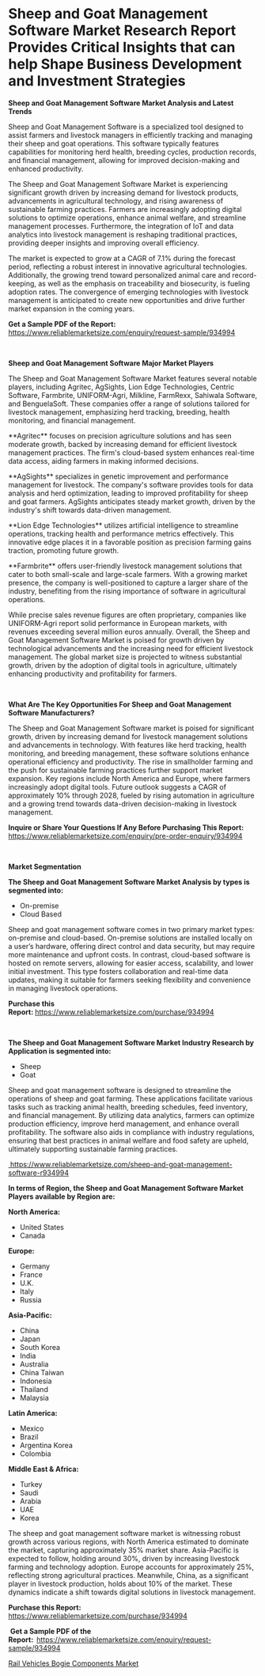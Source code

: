 <p><h1>Sheep and Goat Management Software Market Research Report Provides Critical Insights that can help Shape Business Development and Investment Strategies</h1></p><p><strong>Sheep and Goat Management Software Market Analysis and Latest Trends</strong></p>
<p><p>Sheep and Goat Management Software is a specialized tool designed to assist farmers and livestock managers in efficiently tracking and managing their sheep and goat operations. This software typically features capabilities for monitoring herd health, breeding cycles, production records, and financial management, allowing for improved decision-making and enhanced productivity.</p><p>The Sheep and Goat Management Software Market is experiencing significant growth driven by increasing demand for livestock products, advancements in agricultural technology, and rising awareness of sustainable farming practices. Farmers are increasingly adopting digital solutions to optimize operations, enhance animal welfare, and streamline management processes. Furthermore, the integration of IoT and data analytics into livestock management is reshaping traditional practices, providing deeper insights and improving overall efficiency.</p><p>The market is expected to grow at a CAGR of 7.1% during the forecast period, reflecting a robust interest in innovative agricultural technologies. Additionally, the growing trend toward personalized animal care and record-keeping, as well as the emphasis on traceability and biosecurity, is fueling adoption rates. The convergence of emerging technologies with livestock management is anticipated to create new opportunities and drive further market expansion in the coming years.</p></p>
<p><strong>Get a Sample PDF of the Report:&nbsp;</strong> <a href="https://www.reliablemarketsize.com/enquiry/request-sample/934994?utm_campaign=1836&utm_medium=2&utm_source=Github&utm_content=ia&utm_term=07032025&utm_id=sheep-and-goat-management-software">https://www.reliablemarketsize.com/enquiry/request-sample/934994</a></p>
<p>&nbsp;</p>
<p><strong>Sheep and Goat Management Software Major Market Players</strong></p>
<p><p>The Sheep and Goat Management Software Market features several notable players, including Agritec, AgSights, Lion Edge Technologies, Centric Software, Farmbrite, UNIFORM-Agri, Milkline, FarmRexx, Sahiwala Software, and BenguelaSoft. These companies offer a range of solutions tailored for livestock management, emphasizing herd tracking, breeding, health monitoring, and financial management.</p><p>**Agritec** focuses on precision agriculture solutions and has seen moderate growth, backed by increasing demand for efficient livestock management practices. The firm's cloud-based system enhances real-time data access, aiding farmers in making informed decisions.</p><p>**AgSights** specializes in genetic improvement and performance management for livestock. The company's software provides tools for data analysis and herd optimization, leading to improved profitability for sheep and goat farmers. AgSights anticipates steady market growth, driven by the industry's shift towards data-driven management.</p><p>**Lion Edge Technologies** utilizes artificial intelligence to streamline operations, tracking health and performance metrics effectively. This innovative edge places it in a favorable position as precision farming gains traction, promoting future growth.</p><p>**Farmbrite** offers user-friendly livestock management solutions that cater to both small-scale and large-scale farmers. With a growing market presence, the company is well-positioned to capture a larger share of the industry, benefiting from the rising importance of software in agricultural operations.</p><p>While precise sales revenue figures are often proprietary, companies like UNIFORM-Agri report solid performance in European markets, with revenues exceeding several million euros annually. Overall, the Sheep and Goat Management Software Market is poised for growth driven by technological advancements and the increasing need for efficient livestock management. The global market size is projected to witness substantial growth, driven by the adoption of digital tools in agriculture, ultimately enhancing productivity and profitability for farmers.</p></p>
<p>&nbsp;</p>
<p><strong>What Are The Key Opportunities For Sheep and Goat Management Software Manufacturers?</strong></p>
<p><p>The Sheep and Goat Management Software market is poised for significant growth, driven by increasing demand for livestock management solutions and advancements in technology. With features like herd tracking, health monitoring, and breeding management, these software solutions enhance operational efficiency and productivity. The rise in smallholder farming and the push for sustainable farming practices further support market expansion. Key regions include North America and Europe, where farmers increasingly adopt digital tools. Future outlook suggests a CAGR of approximately 10% through 2028, fueled by rising automation in agriculture and a growing trend towards data-driven decision-making in livestock management.</p></p>
<p><strong>Inquire or Share Your Questions If Any Before Purchasing This Report:</strong> <a href="https://www.reliablemarketsize.com/enquiry/pre-order-enquiry/934994?utm_campaign=1836&utm_medium=2&utm_source=Github&utm_content=ia&utm_term=07032025&utm_id=sheep-and-goat-management-software">https://www.reliablemarketsize.com/enquiry/pre-order-enquiry/934994</a></p>
<p>&nbsp;</p>
<p><strong>Market Segmentation</strong></p>
<p><strong>The Sheep and Goat Management Software Market Analysis by types is segmented into:</strong></p>
<p><ul><li>On-premise</li><li>Cloud Based</li></ul></p>
<p><p>Sheep and goat management software comes in two primary market types: on-premise and cloud-based. On-premise solutions are installed locally on a user’s hardware, offering direct control and data security, but may require more maintenance and upfront costs. In contrast, cloud-based software is hosted on remote servers, allowing for easier access, scalability, and lower initial investment. This type fosters collaboration and real-time data updates, making it suitable for farmers seeking flexibility and convenience in managing livestock operations.</p></p>
<p><strong>Purchase this Report:&nbsp;</strong><a href="https://www.reliablemarketsize.com/purchase/934994?utm_campaign=1836&utm_medium=2&utm_source=Github&utm_content=ia&utm_term=07032025&utm_id=sheep-and-goat-management-software">https://www.reliablemarketsize.com/purchase/934994</a></p>
<p>&nbsp;</p>
<p><strong>The Sheep and Goat Management Software Market Industry Research by Application is segmented into:</strong></p>
<p><ul><li>Sheep</li><li>Goat</li></ul></p>
<p><p>Sheep and goat management software is designed to streamline the operations of sheep and goat farming. These applications facilitate various tasks such as tracking animal health, breeding schedules, feed inventory, and financial management. By utilizing data analytics, farmers can optimize production efficiency, improve herd management, and enhance overall profitability. The software also aids in compliance with industry regulations, ensuring that best practices in animal welfare and food safety are upheld, ultimately supporting sustainable farming practices.</p></p>
<p><a href="https://www.reliablemarketsize.com/sheep-and-goat-management-software-r934994?utm_campaign=1836&utm_medium=2&utm_source=Github&utm_content=ia&utm_term=07032025&utm_id=sheep-and-goat-management-software">&nbsp;https://www.reliablemarketsize.com/sheep-and-goat-management-software-r934994</a></p>
<p><strong>In terms of Region, the Sheep and Goat Management Software Market Players available by Region are:</strong></p>
<p>
    <p> <strong> North America: </strong>
        <ul>
            <li>United States</li>
            <li>Canada</li>
        </ul>
        </p> 
    <p> <strong> Europe: </strong>
        <ul>
            <li>Germany</li>
            <li>France</li>
            <li>U.K.</li>
            <li>Italy</li>
            <li>Russia</li>
        </ul>
        </p> 
    <p> <strong> Asia-Pacific: </strong>
        <ul>
            <li>China</li>
            <li>Japan</li>
            <li>South Korea</li>
            <li>India</li>
            <li>Australia</li>
            <li>China Taiwan</li>
            <li>Indonesia</li>
            <li>Thailand</li>
            <li>Malaysia</li>
        </ul>
        </p> 
    <p> <strong> Latin America: </strong>
        <ul>
            <li>Mexico</li>
            <li>Brazil</li>
            <li>Argentina Korea</li>
            <li>Colombia</li>
        </ul>
        </p> 
    <p> <strong> Middle East & Africa: </strong>
        <ul>
            <li>Turkey</li>
            <li>Saudi</li>
            <li>Arabia</li>
            <li>UAE</li>
            <li>Korea</li>
        </ul>
    </p>
    </p>
<p><p>The sheep and goat management software market is witnessing robust growth across various regions, with North America estimated to dominate the market, capturing approximately 35% market share. Asia-Pacific is expected to follow, holding around 30%, driven by increasing livestock farming and technology adoption. Europe accounts for approximately 25%, reflecting strong agricultural practices. Meanwhile, China, as a significant player in livestock production, holds about 10% of the market. These dynamics indicate a shift towards digital solutions in livestock management.</p></p>
<p><strong>Purchase this Report: </strong><a href="https://www.reliablemarketsize.com/purchase/934994?utm_campaign=1836&utm_medium=2&utm_source=Github&utm_content=ia&utm_term=07032025&utm_id=sheep-and-goat-management-software">https://www.reliablemarketsize.com/purchase/934994</a></p>
<p>&nbsp;<strong>Get a Sample PDF of the Report:&nbsp;&nbsp;</strong><a href="https://www.reliablemarketsize.com/enquiry/request-sample/934994?utm_campaign=1836&utm_medium=2&utm_source=Github&utm_content=ia&utm_term=07032025&utm_id=sheep-and-goat-management-software">https://www.reliablemarketsize.com/enquiry/request-sample/934994</a></p>
<p><strong></strong></p>
<p><p><a href="https://github.com/mabutironaldo/Market-Research-Report-List-7/blob/main/rail-vehicles-bogie-components-market.md?utm_campaign=1836&utm_medium=2&utm_source=Github&utm_content=ia&utm_term=07032025&utm_id=sheep-and-goat-management-software">Rail Vehicles Bogie Components Market</a></p></p>